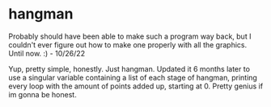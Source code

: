 # hangman
Probably should have been able to make such a program way back, but I couldn't ever figure out how to make one properly with all the graphics. Until now. :) - 10/26/22


Yup, pretty simple, honestly. Just hangman. Updated it 6 months later to use a singular variable containing a list of each stage of hangman, printing every loop with 
the amount of points added up, starting at 0. Pretty genius if im gonna be honest.
